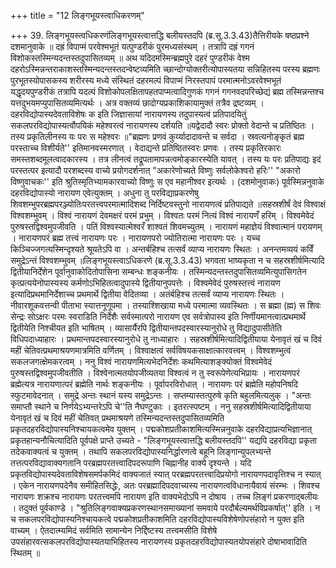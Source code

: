 +++
title = "12 लिङ्गभूयस्त्वाधिकरणम्"

+++
39. लिङ्गभूयस्त्वधिकरणंलिङ्गभूयस्त्वात्तद्धि बलीयस्तदपि (ब्र.सू.3.3.43)तैत्तिरीयके षष्ठप्रश्ने दशमानुवाके ॥ दह्रं विपाप्मं परवेश्मभूतं यत्पुण्डरीकं पुरमध्यसंस्थम् । तत्रापि दह्रं गगनं विशोकस्तस्मिन्यदन्तस्तदुपासितव्यम् ॥ अथ यदिदमस्मिन्ब्रह्मपुरे दहरं पुण्डरीकं वेश्म दहरोऽस्मिन्नन्तराकाशस्तस्मिन्यदन्तस्तदन्वेष्टव्यमिति च्छान्दोग्योक्तरीत्योपास्यतया सन्निहितस्य परस्य ब्रह्मणः पुरभूतस्योपासकस्य शरीरस्य मध्ये संस्थितं दहरमल्पं विपाप्मं निरस्तपापं परमात्मनोऽवरवेश्मभूतं यद्धृदयपुण्डरीकं तत्रापि यदल्पं विशोकोपलक्षितापहतपाप्मत्वादिगुणकं गगनं गगनवदपरिच्छेद्यं ब्रह्म तस्मिन्नन्तश्च यत्तदुभयमप्युपासितव्यमित्यर्थः । अत्र वक्तव्यं छादोग्यप्रकाशिकायामुक्तं तत्रैव द्रष्टव्यम् । दहरविद्योपास्यदेवताविशेषः क इति जिज्ञासायां नारायणस्य तदुपास्यत्वं प्रतिपादयितुं सकलपरविद्योपास्यत्वौपयिकं महेश्वरत्वं नारायणस्य दर्शयति ॥यद्वेदादौ स्वरः प्रोक्तो वेदान्ते च प्रतिष्ठितः । तस्य प्रकृतिलीनस्य यः परः स महेश्वरः ॥"ब्रह्मणः प्रणवं कुर्य्यादादावन्ते च सर्वदा । स्रवत्यनोङ्कृतं ब्रह्म परस्ताच्च विशीर्यते'' इतिमानवस्मरणात् । वेदाद्यन्ते प्रतिष्ठितस्वरः प्रणवः । तस्य प्रकृतिरकारः समस्तशब्दमूलत्वादकारस्य । तत्र लीनत्वं तद्रूपतामापन्नत्वमोङ्कारस्येति यावत् । तस्य यः परः प्रतिपाद्यः इदं परस्तत्पर इत्यादौ परशब्दस्य वाच्ये प्रयोगदर्शनात् "अकारेणोच्यते विष्णुः सर्वलोकेश्वरो हरिः'' "अकारो विष्णुवाचकः'' इति श्रुतिस्मृतिभ्यामकारवाच्यो विष्णुः स एव महानीश्वर इत्यर्थः । (दशमोनुवाकः) पूर्वस्मिन्ननुवाके दहरविद्योपास्यो नारायण एवेत्युक्तम् । अधुना तु परविद्याप्रकरणेषु शिवशम्भुपरब्रह्मपरञ्ज्योतिःपरतत्त्वपरमात्मादिशब्द निर्दिष्टवस्तुनो नारायणत्वं प्रतिपाद्यते ॥सहस्रशीर्षं देवं विश्वाक्षं विश्वशम्भुवम् । विश्वं नारायणं देवमक्षरं परमं प्रभुम् । विश्वतः परमं नित्यं विश्वं नारायणँ हरिम् । विश्वमेवेदं पुरुषस्तद्विश्वमुपजीवति । पतिं विश्वस्यात्मेश्वरँ शाश्वतं शिवमच्युतम् । नारायणं महाज्ञेयं विश्वात्मानं परायणम् । नारायणपरं ब्रह्म तत्त्वं नारायणः परः । नारायणपरो ज्योतिरात्मा नारायणः परः । यच्च किञ्चिज्जगत्यस्मिन्दृश्यते श्रूयतेऽपि वा । अन्तर्बहिश्च तत्सर्वं व्याप्य नारायणः स्थितः । अनन्तमव्ययं कविँ समुद्रेऽन्तं विश्वशम्भुवम् ॥लिङ्गभूयस्त्वाऽधिकरणे (ब्र.सू.3.3.43) भगवता भाष्यकृता न च सहस्रशीर्षमित्यादि द्वितीयानिर्देशेन पूर्वानुवाकोदितोपासिना सम्बन्धः शङ्कनीयः । तस्मिन्यदन्तस्तदुपासितव्यमित्युपासिगतेन कृत्प्रत्ययेनोपास्यस्य कर्मणोऽभिहितत्वादुपास्ये द्वितीयानुपपत्तेः । विश्वमेवेदं पुरुषस्तत्त्वं नारायण इत्यादिप्रथमानिर्देशाच्च प्रथमार्थे द्वितीया वेदितव्या । अतंर्बहिश्च तत्सर्वं व्याप्य नारायणः स्थितः । नीवारशूकवत्तन्वी पीताभा स्यात्तनूणूपमा । तस्याश्शिखाया मध्ये परमात्मा व्यवस्थितः । स ब्रह्मा (ह्म) स शिवः सेन्द्रः सोऽक्षरः परमः स्वराडिति निर्देशैः सर्वस्मात्परो नारायण एव सर्वत्रोपास्य इति निर्णीयमानत्वात्प्रथमार्थे द्वितीयेति निश्चीयत इति भाषितम् । व्यासार्यैरपि द्वितीयान्तपदस्वारस्यानुरोधे तु विद्यादुपासीतेति विधिपदाध्याहारः । प्रथमान्तपदस्वारस्यानुरोधे तु नाध्याहारः । सहस्रशीर्षमित्यादिद्वितीयाया येनावृतं खं च दिवं महीं चेतिवत्प्रथमाश्रयणमात्रमिति वर्णितम् । विश्वाक्षत्वं सर्वविषयकसाक्षात्कारवत्त्वम् । विश्वशम्भुत्वं सकलजगत्क्षेमकरत्वम् । ननु विश्वं नारायणमित्यभेदनिर्देशः कथमित्याशङ्क्योक्तं विश्वमेवेदं पुरुषस्तद्विश्वमुपजीवतीति । विश्वेनात्मतयोपजीव्यतया विश्वत्वं न तु स्वरूपेणेत्यभिप्रायः । नारायणपरं ब्रह्मेत्यत्र नारायणात्परं ब्रह्मेति नार्थः शङ्कनीयः । पूर्वापरविरोधात् । नारायणः परं ब्रह्मेति महोपनिषदि स्फुटमावेदनात् । समुद्रे अन्तः स्थानं यस्य समुद्रेऽन्तः । सप्तम्यास्तत्पुरुषे कृति बहुलमित्यलुक् । "अन्तः समाप्तौ स्थाने च निर्णयेऽभ्यन्तरेऽपि चे''ति नैघण्टुकाः । इतरत्स्पष्टम् । ननु सहस्रशीर्षमित्यादिद्वितीयाया येनावृतं खं च दिवं महीं चेतिवत् प्रथमाश्रयणे तस्मिन्यदन्तस्तदुपासितव्यमिति प्रकृतदहरविद्योपास्यनिश्चायकत्वमेव युक्तम् । पद्मकोशप्रतीकाशमित्यस्मिन्ननुवाके दहरविद्याप्रत्यभिज्ञानात् प्रकृतहान्यनौचित्यादिति पूर्वपक्षे प्राप्ते उच्यते - "लिङ्गभूयस्त्वात्तद्धि बलीयस्तदपि'' यद्यपि दहरविद्या प्रकृता तदेकवाक्यत्वं च युक्तम् । तथापि सकलपरविद्योपास्यनिर्द्धारणत्वे बहूनि लिङ्गान्युपलभ्यन्ते तत्तत्परविद्यावाक्यगतानि परब्रह्मपरतत्त्वादिपदरूपाणि चिह्नानीह वाक्ये दृश्यन्ते । यदि प्रकृतविद्योपास्यदेवताविशेषसमर्पकमिदं वाक्यजातं स्यात् परब्रह्मपरतत्त्वादिप्रयोगो नारायणपदावृत्तिश्च न स्यात् । एकेन नारायणपदेनैव समीहितसिद्धेः, अतः परब्रह्मादिपदवाच्यस्य नारायणत्वविधानायैवायं संरम्भः । शिवश्च नारायणः शक्रश्च नारायणः परतत्त्वमपि नारायण इति वाक्यभेदोऽपि न दोषाय । तच्च लिङ्गं प्रकरणाद्बलीयः । तदुक्तं पूर्वकाण्डे । "श्रुतिलिङ्गवाक्यप्रकरणस्थानसमाख्यानां समवाये परदौर्बल्यमर्थविप्रकर्षात्'' इति । न च सकलपरविद्योपास्यनिश्चायकत्वे पद्मकोशप्रतीकाशमिति दहरविद्योपास्यविशेषेणोपसंहारो न युक्त इति वाच्यम् । ऐतदात्म्यमिदं सर्वमिति सामान्येन निर्द्दिष्टस्य तत्त्वमसीति विशेषे उपसंहारवत्सकलपरविद्योपास्यतयाभिहितस्य नारायणस्य प्रकृतदहरविद्योपास्यतयोपसंहारे दोषाभावादिति स्थितम् ॥